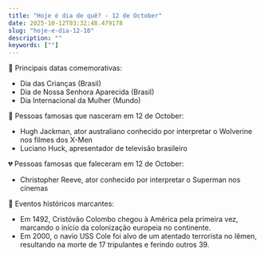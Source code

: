 ```yaml
---
title: "Hoje é dia de quê? - 12 de October"
date: 2025-10-12T03:32:48.479178
slug: "hoje-e-dia-12-10"
description: ""
keywords: [""]
---
```


🎉 Principais datas comemorativas:

- Dia das Crianças (Brasil)
- Dia de Nossa Senhora Aparecida (Brasil)
- Dia Internacional da Mulher (Mundo)

🌟 Pessoas famosas que nasceram em 12 de October:

- Hugh Jackman, ator australiano conhecido por interpretar o Wolverine nos filmes dos X-Men
- Luciano Huck, apresentador de televisão brasileiro

💔 Pessoas famosas que faleceram em 12 de October:

- Christopher Reeve, ator conhecido por interpretar o Superman nos cinemas

📜 Eventos históricos marcantes:

- Em 1492, Cristóvão Colombo chegou à América pela primeira vez, marcando o início da colonização europeia no continente.
- Em 2000, o navio USS Cole foi alvo de um atentado terrorista no Iêmen, resultando na morte de 17 tripulantes e ferindo outros 39.